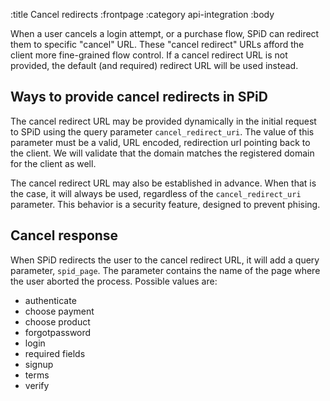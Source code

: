 :title Cancel redirects
:frontpage
:category api-integration
:body

When a user cancels a login attempt, or a purchase flow, SPiD can redirect them
to specific "cancel" URL. These "cancel redirect" URLs afford the client more
fine-grained flow control. If a cancel redirect URL is not provided, the default
(and required) redirect URL will be used instead.

## Ways to provide cancel redirects in SPiD

The cancel redirect URL may be provided dynamically in the initial request to
SPiD using the query parameter `cancel_redirect_uri`. The value of this
parameter must be a valid, URL encoded, redirection url pointing back to the
client. We will validate that the domain matches the registered domain for the
client as well.

The cancel redirect URL may also be established in advance. When that is the
case, it will always be used, regardless of the `cancel_redirect_uri` parameter.
This behavior is a security feature, designed to prevent phising.

## Cancel response

When SPiD redirects the user to the cancel redirect URL, it will add a query
parameter, `spid_page`. The parameter contains the name of the page where the
user aborted the process. Possible values are:

- authenticate
- choose payment
- choose product
- forgotpassword
- login
- required fields
- signup
- terms
- verify
